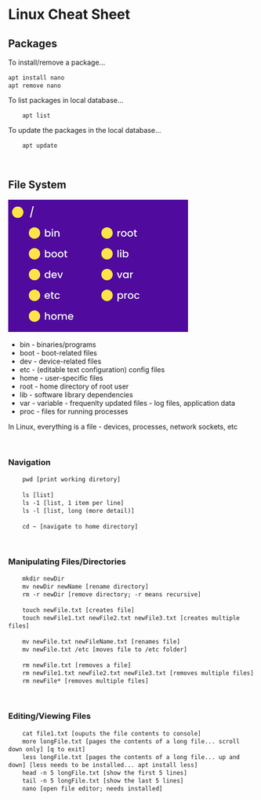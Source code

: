 # Linux Cheat Sheet

## Packages
To install/remove a package...
```
apt install nano
apt remove nano
```

To list packages in local database...
```
    apt list
```

To update the packages in the local database...
```
    apt update
```

&nbsp;
## File System
![](images/linux-file-system.png?raw=true)

- bin - binaries/programs
- boot - boot-related files
- dev - device-related files
- etc - (editable text configuration) config files
- home - user-specific files
- root - home directory of root user
- lib - software library dependencies
- var - variable - frequenlty updated files - log files, application data
- proc - files for running processes

In Linux, everything is a file - devices, processes, network sockets, etc

&nbsp;
### Navigation
```
    pwd [print working diretory]

    ls [list]
    ls -1 [list, 1 item per line]
    ls -l [list, long (more detail)]
    
    cd ~ [navigate to home directory]
```
&nbsp;
### Manipulating Files/Directories
```
    mkdir newDir
    mv newDir newName [rename directory]
    rm -r newDir [remove directory; -r means recursive]

    touch newFile.txt [creates file]
    touch newFile1.txt newFile2.txt newFile3.txt [creates multiple files]

    mv newFile.txt newFileName.txt [renames file]
    mv newFile.txt /etc [moves file to /etc folder]

    rm newFile.txt [removes a file]
    rm newFile1.txt newFile2.txt newFile3.txt [removes multiple files]
    rm newFile* [removes multiple files]
```
&nbsp;
### Editing/Viewing Files
```
    cat file1.txt [ouputs the file contents to console]
    more longFile.txt [pages the contents of a long file... scroll down only] [q to exit]
    less longFile.txt [pages the contents of a long file... up and down] [less needs to be installed... apt install less]
    head -n 5 longFile.txt [show the first 5 lines]
    tail -n 5 longFile.txt [show the last 5 lines]
    nano [open file editor; needs installed]
```